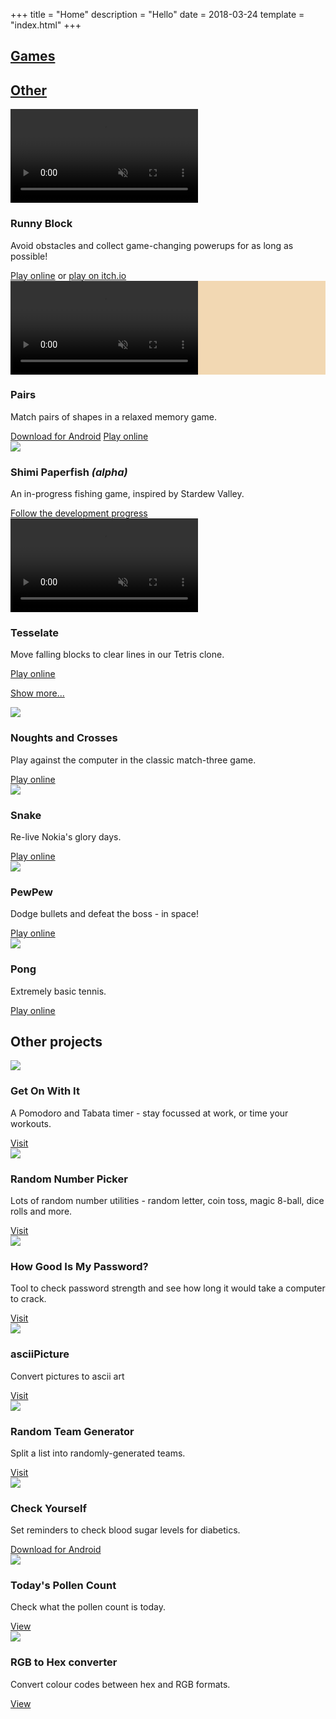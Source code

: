 +++
title = "Home"
description = "Hello"
date = 2018-03-24
template = "index.html"
+++

<div class="project__container">
<nav class="project__toggle">
<a href="#" id="games" class="active"><h2>Games</h2></a>
<a href="#" id="otherProjects"><h2>Other</h2></a>
</nav>

<div class="games">
<div class="project">
<video class="project__img" src="img/projects/runny-gif.mp4" autoplay loop muted>
</video>
<div class="project__description">
<h3 class="project__title">Runny Block</h3>

<p class="project__about">Avoid obstacles and collect game-changing powerups for as long as possible!</p>
<div class="project__links">
<a href="http://www.runnyblock.com">Play online</a> or <a href="https://unsensible.itch.io/runnyblock">play on itch.io</a>
</div>
</div>
</div>

<div class="project">
<div class="project__img" style="background: #f2d8b3">
<video class="project__img" src="img/projects/pairs-gif.mp4" autoplay loop muted>
<img src="img/projects/pairs.png?v=1520866132362" class="project__img" alt="Pairs memory game" />
</video>
</div>
<div class="project__description">
<h3 class="project__title">Pairs</h3>
<p class="project__about">Match pairs of shapes in a relaxed memory game.</p>
<div class="project__links">
<a href="https://play.google.com/store/apps/details?id=uk.dontexpectanythingsensible.pairspro" class="project__link">Download for Android</a>
<a href="https://www.jamestease.co.uk/games/pairs/" class="project__link">Play online</a>
</div>
</div>
</div>

<div class="project">
<div class="project__img"><img src="/img/projects/origami-fish.png?v=1520866132362" /></div>
<div class="project__description">
<h3 class="project__title">Shimi Paperfish <em>(alpha)</em></h3>
<p class="project__about">An in-progress fishing game, inspired by Stardew Valley.</p>
<div class="project__links"><a href="https://shimipaperfish.dontexpectanythingsensible.uk" class="project__link">Follow the development progress</a></div>
</div>
</div>

<div class="project">
<video class="project__img" src="img/projects/tesselate-gif.mp4" autoplay loop muted>
<img src="img/projects/tessellate.png?v=1520866132362" class="project__img" alt="Pairs memory game" />
</video>

<div class="project__description">
<h3 class="project__title">Tesselate</h3>
<p class="project__about">Move falling blocks to clear lines in our Tetris clone.</p>
<div class="project__links"><a href="https://www.jamestease.co.uk/games/tessellate/" class="project__link">Play online</a></div>
</div>
</div>

<a href="#" id="showProjects">Show more...</a>

<div class="projects__older hidden">
<div class="project">
<div class="project__img"><img src="img/projects/noughts-and-crosses.jpg?v=1495639022735" /></div>
<div class="project__description">
<h3 class="project__title">Noughts and Crosses</h3>
<p class="project__about">Play against the computer in the classic match-three game.</p>
<div class="project__links"><a href="https://www.jamestease.co.uk/games/noughts-and-crosses" class="project__link">Play online</a></div>
</div>
</div>

<div class="project">
<div class="project__img"><img src="img/projects/snake.jpg?v=1495639022735" /></div>
<div class="project__description">
<h3 class="project__title">Snake</h3>
<p class="project__about">Re-live Nokia's glory days.</p>
<div class="project__links"><a href="https://www.jamestease.co.uk/games/snake" class="project__link">Play online</a></div>
</div>
</div>

<div class="project">
<div class="project__img"><img src="img/projects/pewpew-large.png?v=1495639022735" /></div>
<div class="project__description">
<h3 class="project__title">PewPew</h3>
<p class="project__about">Dodge bullets and defeat the boss - in space!</p>
<div class="project__links"><a href="https://www.jamestease.co.uk/games/pewpew" class="project__link">Play online</a></div>
</div>
</div>

<div class="project">
<div class="project__img"><img src="img/projects/pong.jpg?v=1495639022735" /></div>
<div class="project__description">
<h3 class="project__title">Pong</h3>
<p class="project__about">Extremely basic tennis.</p>
<div class="project__links"><a href="https://www.jamestease.co.uk/games/pong" class="project__link">Play online</a></div>
</div>
</div>
</div>
</div>

<div class="projects__other hidden">
<h2>Other projects</h2>
<div class="project">
<div class="project__img"><img src="img/mouflon.svg?v=1472027851439" /></div>
<div class="project__description">
<h3 class="project__title">Get On With It</h3>
<p class="project__about">A Pomodoro and Tabata timer - stay focussed at work, or time your workouts.</p>
<div class="project__links"><a href="https://www.getonwithittimer.com" class="project__link">Visit</a></div>
</div>
</div>

<div class="project">
<div class="project__img"><img src="img/mouflon.svg?v=1472027851439" /></div>
<div class="project__description">
<h3 class="project__title">Random Number Picker</h3>
<p class="project__about">Lots of random number utilities - random letter, coin toss, magic 8-ball, dice rolls and more.</p>
<div class="project__links"><a href="https://www.randomnumberpicker.co.uk" class="project__link">Visit</a></div>
</div>
</div>

<div class="project">
<div class="project__img"><img src="img/mouflon.svg?v=1472027851439" /></div>
<div class="project__description">
<h3 class="project__title">How Good Is My Password?</h3>
<p class="project__about">Tool to check password strength and see how long it would take a computer to crack.</p>
<div class="project__links"><a href="https://www.howgoodismypassword.co.uk" class="project__link">Visit</a></div>
</div>
</div>

<div class="project">
<div class="project__img"><img src="img/projects/logos.png?v=1495639022735" /></div>
<div class="project__description">
<h3 class="project__title">asciiPicture</h3>
<p class="project__about">Convert pictures to ascii art</p>
<div class="project__links"><a href="https://www.asciipicture.com" class="project__link">Visit</a></div>
</div>
</div>

<div class="project">
<div class="project__img"><img src="img/mouflon.svg?v=1472027851439" /></div>
<div class="project__description">
<h3 class="project__title">Random Team Generator</h3>
<p class="project__about">Split a list into randomly-generated teams.</p>
<div class="project__links"><a href="https://www.jamestease.co.uk/team-generator" class="project__link">Visit</a></div>
</div>
</div>

<div class="project">
<div class="project__img"><img src="img/projects/checkyourself.png?v=1495639022735" /></div>
<div class="project__description">
<h3 class="project__title">Check Yourself</h3>
<p class="project__about">Set reminders to check blood sugar levels for diabetics.</p>
<div class="project__links"><a href="https://play.google.com/store/apps/details?id=com.whostolemyhat.checkyourself" class="project__link">Download for Android</a></div>
</div>
</div>

<div class="project">
<div class="project__img"><img src="img/projects/pollen.png?v=1495639022735" /></div>
<div class="project__description">
<h3 class="project__title">Today's Pollen Count</h3>
<p class="project__about">Check what the pollen count is today.</p>
<div class="project__links"><a href="http://todayspollencount.uk" class="project__link">View</a></div>
</div>
</div>

<div class="project">
<div class="project__img"><img src="img/projects/rgb.png?v=1495639022735" /></div>
<div class="project__description">
<h3 class="project__title">RGB to Hex converter</h3>
<p class="project__about">Convert colour codes between hex and RGB formats.</p>
<div class="project__links"><a href="https://www.jamestease.co.uk/rgb-to-hex" class="project__link">View</a></div>
</div>
</div>
</div>
</div>
